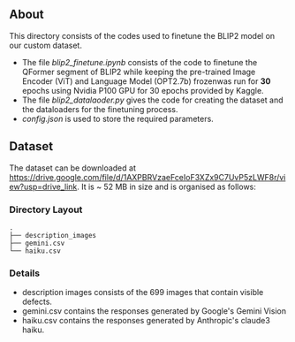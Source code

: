 ## About
This directory consists of the codes used to finetune the BLIP2 model on our custom dataset.
- The file <i>blip2_finetune.ipynb</i> consists of the code to finetune the QFormer segment of BLIP2 while keeping the pre-trained Image Encoder (ViT) and Language Model (OPT2.7b) frozenwas run for <b>30</b> epochs using Nvidia P100 GPU for 30 epochs provided by Kaggle.
- The file <i>blip2_datalaoder.py </i> gives the code for creating the dataset and the dataloaders for the finetuning process.
- <i>config.json</i> is used to store the required parameters. 

## Dataset
The dataset can be downloaded at https://drive.google.com/file/d/1AXPBRVzaeFceIoF3XZx9C7UvP5zLWF8r/view?usp=drive_link. It is ~ 52 MB in size and is organised as follows:
### Directory Layout
    .
    ├── description_images
    ├── gemini.csv  
    └── haiku.csv
### Details
- description images consists of the 699 images that contain visible defects.
- gemini.csv contains the responses generated by Google's Gemini Vision
- haiku.csv contains the responses generated by Anthropic's claude3 haiku.
